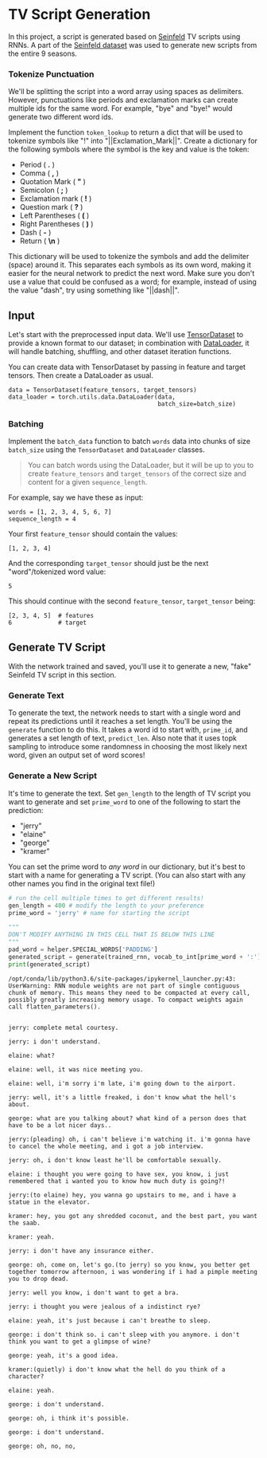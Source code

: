 

```python

```

# TV Script Generation

In this project, a script is generated based on [Seinfeld](https://en.wikipedia.org/wiki/Seinfeld) TV scripts using RNNs.  A part of the [Seinfeld dataset](https://www.kaggle.com/thec03u5/seinfeld-chronicles#scripts.csv) was used to generate new scripts from the entire 9 seasons.

### Tokenize Punctuation
We'll be splitting the script into a word array using spaces as delimiters.  However, punctuations like periods and exclamation marks can create multiple ids for the same word. For example, "bye" and "bye!" would generate two different word ids.

Implement the function `token_lookup` to return a dict that will be used to tokenize symbols like "!" into "||Exclamation_Mark||".  Create a dictionary for the following symbols where the symbol is the key and value is the token:
- Period ( **.** )
- Comma ( **,** )
- Quotation Mark ( **"** )
- Semicolon ( **;** )
- Exclamation mark ( **!** )
- Question mark ( **?** )
- Left Parentheses ( **(** )
- Right Parentheses ( **)** )
- Dash ( **-** )
- Return ( **\n** )

This dictionary will be used to tokenize the symbols and add the delimiter (space) around it.  This separates each symbols as its own word, making it easier for the neural network to predict the next word. Make sure you don't use a value that could be confused as a word; for example, instead of using the value "dash", try using something like "||dash||".

## Input
Let's start with the preprocessed input data. We'll use [TensorDataset](http://pytorch.org/docs/master/data.html#torch.utils.data.TensorDataset) to provide a known format to our dataset; in combination with [DataLoader](http://pytorch.org/docs/master/data.html#torch.utils.data.DataLoader), it will handle batching, shuffling, and other dataset iteration functions.

You can create data with TensorDataset by passing in feature and target tensors. Then create a DataLoader as usual.
```
data = TensorDataset(feature_tensors, target_tensors)
data_loader = torch.utils.data.DataLoader(data, 
                                          batch_size=batch_size)
```

### Batching
Implement the `batch_data` function to batch `words` data into chunks of size `batch_size` using the `TensorDataset` and `DataLoader` classes.

>You can batch words using the DataLoader, but it will be up to you to create `feature_tensors` and `target_tensors` of the correct size and content for a given `sequence_length`.

For example, say we have these as input:
```
words = [1, 2, 3, 4, 5, 6, 7]
sequence_length = 4
```

Your first `feature_tensor` should contain the values:
```
[1, 2, 3, 4]
```
And the corresponding `target_tensor` should just be the next "word"/tokenized word value:
```
5
```
This should continue with the second `feature_tensor`, `target_tensor` being:
```
[2, 3, 4, 5]  # features
6             # target
```

## Generate TV Script
With the network trained and saved, you'll use it to generate a new, "fake" Seinfeld TV script in this section.

### Generate Text
To generate the text, the network needs to start with a single word and repeat its predictions until it reaches a set length. You'll be using the `generate` function to do this. It takes a word id to start with, `prime_id`, and generates a set length of text, `predict_len`. Also note that it uses topk sampling to introduce some randomness in choosing the most likely next word, given an output set of word scores!

### Generate a New Script
It's time to generate the text. Set `gen_length` to the length of TV script you want to generate and set `prime_word` to one of the following to start the prediction:
- "jerry"
- "elaine"
- "george"
- "kramer"

You can set the prime word to _any word_ in our dictionary, but it's best to start with a name for generating a TV script. (You can also start with any other names you find in the original text file!)


```python
# run the cell multiple times to get different results!
gen_length = 400 # modify the length to your preference
prime_word = 'jerry' # name for starting the script

"""
DON'T MODIFY ANYTHING IN THIS CELL THAT IS BELOW THIS LINE
"""
pad_word = helper.SPECIAL_WORDS['PADDING']
generated_script = generate(trained_rnn, vocab_to_int[prime_word + ':'], int_to_vocab, token_dict, vocab_to_int[pad_word], gen_length)
print(generated_script)
```

    /opt/conda/lib/python3.6/site-packages/ipykernel_launcher.py:43: UserWarning: RNN module weights are not part of single contiguous chunk of memory. This means they need to be compacted at every call, possibly greatly increasing memory usage. To compact weights again call flatten_parameters().
    

    jerry: complete metal courtesy.
    
    jerry: i don't understand.
    
    elaine: what?
    
    elaine: well, it was nice meeting you.
    
    elaine: well, i'm sorry i'm late, i'm going down to the airport.
    
    jerry: well, it's a little freaked, i don't know what the hell's about.
    
    george: what are you talking about? what kind of a person does that have to be a lot nicer days..
    
    jerry:(pleading) oh, i can't believe i'm watching it. i'm gonna have to cancel the whole meeting, and i got a job interview.
    
    jerry: oh, i don't know least he'll be comfortable sexually.
    
    elaine: i thought you were going to have sex, you know, i just remembered that i wanted you to know how much duty is going?!
    
    jerry:(to elaine) hey, you wanna go upstairs to me, and i have a statue in the elevator.
    
    kramer: hey, you got any shredded coconut, and the best part, you want the saab.
    
    kramer: yeah.
    
    jerry: i don't have any insurance either.
    
    george: oh, come on, let's go.(to jerry) so you know, you better get together tomorrow afternoon, i was wondering if i had a pimple meeting you to drop dead.
    
    jerry: well you know, i don't want to get a bra.
    
    jerry: i thought you were jealous of a indistinct rye?
    
    elaine: yeah, it's just because i can't breathe to sleep.
    
    george: i don't think so. i can't sleep with you anymore. i don't think you want to get a glimpse of wine?
    
    george: yeah, it's a good idea.
    
    kramer:(quietly) i don't know what the hell do you think of a character?
    
    elaine: yeah.
    
    george: i don't understand.
    
    george: oh, i think it's possible.
    
    george: i don't understand.
    
    george: oh, no, no,
    


```python

```

